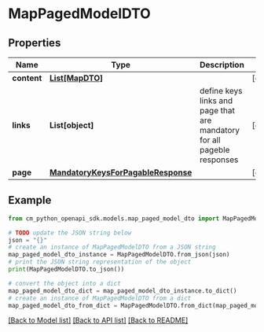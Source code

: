 # MapPagedModelDTO


## Properties

Name | Type | Description | Notes
------------ | ------------- | ------------- | -------------
**content** | [**List[MapDTO]**](MapDTO.md) |  | [optional] 
**links** | **List[object]** | define keys links and page that are mandatory for all pageble responses | [optional] 
**page** | [**MandatoryKeysForPagableResponse**](MandatoryKeysForPagableResponse.md) |  | [optional] 

## Example

```python
from cm_python_openapi_sdk.models.map_paged_model_dto import MapPagedModelDTO

# TODO update the JSON string below
json = "{}"
# create an instance of MapPagedModelDTO from a JSON string
map_paged_model_dto_instance = MapPagedModelDTO.from_json(json)
# print the JSON string representation of the object
print(MapPagedModelDTO.to_json())

# convert the object into a dict
map_paged_model_dto_dict = map_paged_model_dto_instance.to_dict()
# create an instance of MapPagedModelDTO from a dict
map_paged_model_dto_from_dict = MapPagedModelDTO.from_dict(map_paged_model_dto_dict)
```
[[Back to Model list]](../README.md#documentation-for-models) [[Back to API list]](../README.md#documentation-for-api-endpoints) [[Back to README]](../README.md)


